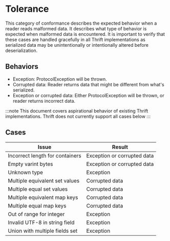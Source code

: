 # Tolerance

This category of conformance describes the expected behavior when a reader reads malformed data. It describes what type of behavior is expected when malformed data is encountered. It is important to verify that these cases are handled gracefully in all Thrift implementations as serialized data may be unintentionally or intentionally altered before deserialization.

## Behaviors

* Exception: ProtocolException will be thrown.
* Corrupted data: Reader returns data that might be different from what's serialized.
* Exception or corrupted data: Either ProtocolException will be thrown, or reader returns incorrect data.

:::note
This document covers aspirational behavior of existing Thrift implementations.
Thrift does not currently support all cases below
:::

## Cases

 | Issue                                        | Result                      |
 | -------------------------------------------- | --------------------------- |
 | Incorrect length for containers              | Exception or corrupted data |
 | Empty varint bytes                           | Exception or corrupted data |
 | Unknown type                                 | Exception                   |
 | Multiple equivalent set values               | Corrupted data              |
 | Multiple equal set values                    | Corrupted data              |
 | Multiple equivalent map keys                 | Corrupted data              |
 | Multiple equal map keys                      | Corrupted data              |
 | Out of range for integer                     | Exception                   |
 | Invalid UTF-8 in string field                | Exception                   |
 | Union with multiple fields set               | Exception                   |
